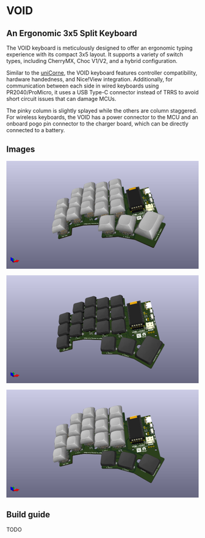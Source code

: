 # VOID
## An Ergonomic 3x5 Split Keyboard

The VOID keyboard is meticulously designed to offer an ergonomic typing experience with its compact 3x5 layout. It supports a variety of switch types, including CherryMX, Choc V1/V2, and a hybrid configuration.

Similar to the [uniCorne](https://github.com/Thunderbird2086/uniCorne), the VOID keyboard features controller compatibility, hardware handedness, and Nice!View integration. Additionally, for communication between each side in wired keyboards using PR2040/ProMicro, it uses a USB Type-C connector instead of TRRS to avoid short circuit issues that can damage MCUs.

The pinky column is slightly splayed while the others are column staggered. For wireless keyboards, the VOID has a power connector to the MCU and an onboard pogo pin connector to the charger board, which can be directly connected to a battery.

## Images
![CherryMX](docs/imgs/VOID-0.6.1-3x5-cherry-mx.png)

![Choc V1/V2](docs/imgs/VOID-0.6.1-3x5-chocolate.png)

![Hybrid](docs/imgs/VOID-0.6.1-3x5-hybrid-mx.png)

## Build guide
TODO
